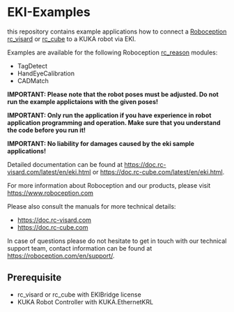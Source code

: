 EKI-Examples
============

this repository contains example applications how to connect a [Roboception](https://roboception.com) [rc_visard](https://roboception.com/rc_visard)
or [rc_cube](https://roboception.com/product/rc_cube-s/) to a KUKA robot via EKI.

Examples are available for the following Roboception [rc_reason](https://roboception.com/en/rc_reason-en/) modules:
 * TagDetect
 * HandEyeCalibration
 * CADMatch

 **IMPORTANT: Please note that the robot poses must be adjusted. Do not run the example applictaions with the given poses!**

 **IMPORTANT: Only run the application if you have experience in robot application programming and operation. Make sure that you understand the code before you run it!**

 **IMPORTANT: No liability for damages caused by the eki sample applications!**

Detailed documentation can be found at https://doc.rc-visard.com/latest/en/eki.html or https://doc.rc-cube.com/latest/en/eki.html.

 For more information about Roboception and our products, please visit https://www.roboception.com

Please also consult the manuals for more technical details:

* https://doc.rc-visard.com
* https://doc.rc-cube.com

In case of questions please do not hesitate to get in touch with our technical support team, contact information can be found at https://roboception.com/en/support/.

Prerequisite
------------
 - rc_visard or rc_cube with EKIBridge license
 - KUKA Robot Controller with KUKA.EthernetKRL
